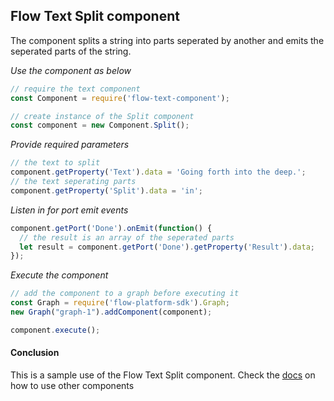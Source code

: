 ## Flow Text Split component
The component splits a string into parts seperated by another and emits the seperated parts of the string.

*Use the component as below*

```javascript
// require the text component
const Component = require('flow-text-component');

// create instance of the Split component
const component = new Component.Split();
```

*Provide required parameters*

```javascript
// the text to split
component.getProperty('Text').data = 'Going forth into the deep.';
// the text seperating parts
component.getProperty('Split').data = 'in';
```

*Listen in for port emit events*
```javascript
component.getPort('Done').onEmit(function() {
  // the result is an array of the seperated parts
  let result = component.getPort('Done').getProperty('Result').data;
});
```

*Execute the component*
```javascript
// add the component to a graph before executing it
const Graph = require('flow-platform-sdk').Graph;
new Graph("graph-1").addComponent(component);

component.execute();
```

#### Conclusion

This is a sample use of the Flow Text Split component. Check the [docs](./../docs/) on how to use other components